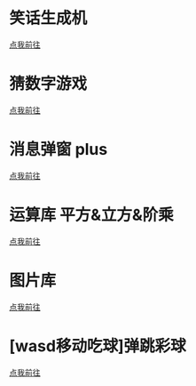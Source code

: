 <!-- 注意：本md文件使用Markdown和html混合编写-->
# 笑话生成机

  <a href = "./joke_generator/index.html">
  <p>点我前往</p>
  </a>

# 猜数字游戏
  <a href = "./number_game/number_game.html">
  <p>点我前往</p>
  </a>


# 消息弹窗 plus
  <a href = "./function/msg-box_plus/index.html">
  <p>点我前往</p>
  </a>

# 运算库 平方&立方&阶乘
  <a href = "./function/function-library/function-library.html">
  <p>点我前往</p>
  </a>

# 图片库
  
  <a href = "image_archive/gallery-start/index.html">
  <p>点我前往</p>
  </a>

# [wasd移动吃球]弹跳彩球
  <a href = "Objects/bouncing-balls/index.html">
  <p>点我前往</p>
  </a>
